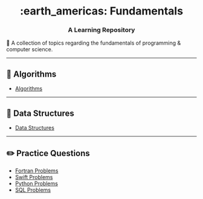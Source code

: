 <h1 align="center">
	:earth_americas: Fundamentals
</h1>

<h3 align="center">
	A Learning Repository
</h3>

:milky_way: A collection of topics regarding the fundamentals of programming & computer science.

----

## :scroll: Algorithms

* [Algorithms](https://github.com/markwindsorr/CSFundamentals/tree/master/Algorithms)

----

## :statue_of_liberty: Data Structures

* [Data Structures](https://github.com/markwindsorr/CSFundamentals/tree/master/Data%20Structures)

----

## :pencil2: Practice Questions

* [Fortran Problems](https://github.com/markwindsorr/CSFundamentals/tree/master/Problems/Fortran%20Problems)
* [Swift Problems](https://github.com/markwindsorr/CSFundamentals/tree/master/Problems/Swift%20Problems)
* [Python Problems](https://github.com/markwindsorr/CSFundamentals/tree/master/Problems/Python%20Problems)
* [SQL Problems](https://github.com/markwindsorr/CSFundamentals/tree/master/Problems/SQL%20Problems)






